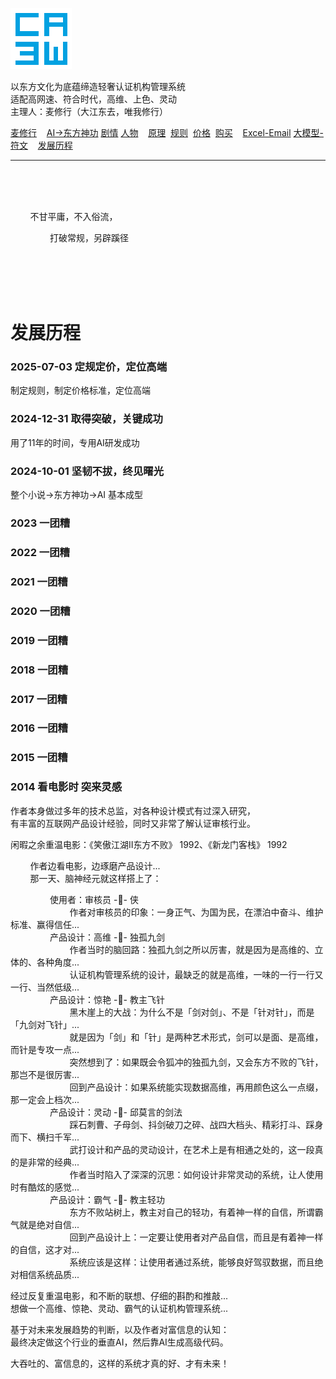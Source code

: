 ![](./root/static/ca3w.png "ca3w 认证机构管理系统")

以东方文化为底蕴缔造轻奢认证机构管理系统 <br/>
适配高网速、符合时代，高维、上色、灵动 <br/>
主理人：麦修行（大江东去，唯我修行）

[麦修行][]&nbsp;&nbsp;&nbsp;&nbsp;[AI->东方神功][东方神功]&nbsp;[剧情][]&nbsp;[人物][]&nbsp;&nbsp;&nbsp;&nbsp;[原理][]&nbsp;&nbsp;[规则][]&nbsp;&nbsp;[价格][]&nbsp;&nbsp;[购买][]&nbsp;&nbsp;&nbsp;&nbsp;[Excel-Email][]&nbsp;[大模型-符文][]&nbsp;&nbsp;&nbsp;&nbsp;[发展历程][]

[麦修行]: https://github.com/ca3w/BEST
[东方神功]: https://github.com/ca3w/ai-dongfangshengong
[剧情]: https://github.com/ca3w/dongfangernvqing/blob/main/root/BEST.md
[人物]: https://github.com/ca3w/dongfangernvqing/blob/main/root/renwu.md
[原理]: https://github.com/ca3w/key
[规则]: https://github.com/ca3w/rule
[价格]: https://github.com/ca3w/pricing
[购买]: https://github.com/ca3w/howtobuy
[Excel-Email]: https://github.com/ca3w/excel-email
[大模型-符文]: https://github.com/ca3w/largemodel-rune
[发展历程]: https://github.com/ca3w/development

***

<br/><br/><br/>

&nbsp;&nbsp;&nbsp;&nbsp;&nbsp;&nbsp;&nbsp;&nbsp;不甘平庸，不入俗流，

&nbsp;&nbsp;&nbsp;&nbsp;&nbsp;&nbsp;&nbsp;&nbsp;&nbsp;&nbsp;&nbsp;&nbsp;&nbsp;&nbsp;&nbsp;&nbsp;打破常规，另辟蹊径

<br/><br/><br/><br/>

# 发展历程

### 2025-07-03 定规定价，定位高端

制定规则，制定价格标准，定位高端

### 2024-12-31 取得突破，关键成功

用了11年的时间，专用AI研发成功

### 2024-10-01 坚韧不拔，终见曙光

整个小说->东方神功->AI 基本成型

### 2023 一团糟

### 2022 一团糟

### 2021 一团糟

### 2020 一团糟

### 2019 一团糟

### 2018 一团糟

### 2017 一团糟

### 2016 一团糟

### 2015 一团糟

### 2014 看电影时 突来灵感

作者本身做过多年的技术总监，对各种设计模式有过深入研究， <br/>
有丰富的互联网产品设计经验，同时又非常了解认证审核行业。

闲暇之余重温电影：《笑傲江湖II东方不败》 1992、《新龙门客栈》 1992

&nbsp;&nbsp;&nbsp;&nbsp;&nbsp;&nbsp;&nbsp;&nbsp;作者边看电影，边琢磨产品设计... <br/>
&nbsp;&nbsp;&nbsp;&nbsp;&nbsp;&nbsp;&nbsp;&nbsp;那一天、脑神经元就这样搭上了： <br/>

&nbsp;&nbsp;&nbsp;&nbsp;&nbsp;&nbsp;&nbsp;&nbsp;&nbsp;&nbsp;&nbsp;&nbsp;&nbsp;&nbsp;&nbsp;&nbsp;使用者：审核员 -🧷- 侠 <br/>
&nbsp;&nbsp;&nbsp;&nbsp;&nbsp;&nbsp;&nbsp;&nbsp;&nbsp;&nbsp;&nbsp;&nbsp;&nbsp;&nbsp;&nbsp;&nbsp;&nbsp;&nbsp;&nbsp;&nbsp;&nbsp;&nbsp;&nbsp;&nbsp;作者对审核员的印象：一身正气、为国为民，在漂泊中奋斗、维护标准、赢得信任... <br/>
&nbsp;&nbsp;&nbsp;&nbsp;&nbsp;&nbsp;&nbsp;&nbsp;&nbsp;&nbsp;&nbsp;&nbsp;&nbsp;&nbsp;&nbsp;&nbsp;产品设计：高维 -🧷- 独孤九剑 <br/>
&nbsp;&nbsp;&nbsp;&nbsp;&nbsp;&nbsp;&nbsp;&nbsp;&nbsp;&nbsp;&nbsp;&nbsp;&nbsp;&nbsp;&nbsp;&nbsp;&nbsp;&nbsp;&nbsp;&nbsp;&nbsp;&nbsp;&nbsp;&nbsp;作者当时的脑回路：独孤九剑之所以厉害，就是因为是高维的、立体的、各种角度... <br/>
&nbsp;&nbsp;&nbsp;&nbsp;&nbsp;&nbsp;&nbsp;&nbsp;&nbsp;&nbsp;&nbsp;&nbsp;&nbsp;&nbsp;&nbsp;&nbsp;&nbsp;&nbsp;&nbsp;&nbsp;&nbsp;&nbsp;&nbsp;&nbsp;认证机构管理系统的设计，最缺乏的就是高维，一味的一行一行又一行、当然低级... <br/>
&nbsp;&nbsp;&nbsp;&nbsp;&nbsp;&nbsp;&nbsp;&nbsp;&nbsp;&nbsp;&nbsp;&nbsp;&nbsp;&nbsp;&nbsp;&nbsp;产品设计：惊艳 -🧷- 教主飞针 <br/>
&nbsp;&nbsp;&nbsp;&nbsp;&nbsp;&nbsp;&nbsp;&nbsp;&nbsp;&nbsp;&nbsp;&nbsp;&nbsp;&nbsp;&nbsp;&nbsp;&nbsp;&nbsp;&nbsp;&nbsp;&nbsp;&nbsp;&nbsp;&nbsp;黑木崖上的大战：为什么不是「剑对剑」、不是「针对针」，而是「九剑对飞针」... <br/>
&nbsp;&nbsp;&nbsp;&nbsp;&nbsp;&nbsp;&nbsp;&nbsp;&nbsp;&nbsp;&nbsp;&nbsp;&nbsp;&nbsp;&nbsp;&nbsp;&nbsp;&nbsp;&nbsp;&nbsp;&nbsp;&nbsp;&nbsp;&nbsp;就是因为「剑」和「针」是两种艺术形式，剑可以是面、是高维，而针是专攻一点... <br/>
&nbsp;&nbsp;&nbsp;&nbsp;&nbsp;&nbsp;&nbsp;&nbsp;&nbsp;&nbsp;&nbsp;&nbsp;&nbsp;&nbsp;&nbsp;&nbsp;&nbsp;&nbsp;&nbsp;&nbsp;&nbsp;&nbsp;&nbsp;&nbsp;突然想到了：如果既会令狐冲的独孤九剑，又会东方不败的飞针，那岂不是很厉害... <br/>
&nbsp;&nbsp;&nbsp;&nbsp;&nbsp;&nbsp;&nbsp;&nbsp;&nbsp;&nbsp;&nbsp;&nbsp;&nbsp;&nbsp;&nbsp;&nbsp;&nbsp;&nbsp;&nbsp;&nbsp;&nbsp;&nbsp;&nbsp;&nbsp;回到产品设计：如果系统能实现数据高维，再用颜色这么一点缀，那一定会上档次... <br/>
&nbsp;&nbsp;&nbsp;&nbsp;&nbsp;&nbsp;&nbsp;&nbsp;&nbsp;&nbsp;&nbsp;&nbsp;&nbsp;&nbsp;&nbsp;&nbsp;产品设计：灵动 -🧷- 邱莫言的剑法 <br/>
&nbsp;&nbsp;&nbsp;&nbsp;&nbsp;&nbsp;&nbsp;&nbsp;&nbsp;&nbsp;&nbsp;&nbsp;&nbsp;&nbsp;&nbsp;&nbsp;&nbsp;&nbsp;&nbsp;&nbsp;&nbsp;&nbsp;&nbsp;&nbsp;踩石刺曹、子母剑、抖剑破刀之碎、战四大档头、精彩打斗、踩身而下、横扫千军... <br/>
&nbsp;&nbsp;&nbsp;&nbsp;&nbsp;&nbsp;&nbsp;&nbsp;&nbsp;&nbsp;&nbsp;&nbsp;&nbsp;&nbsp;&nbsp;&nbsp;&nbsp;&nbsp;&nbsp;&nbsp;&nbsp;&nbsp;&nbsp;&nbsp;武打设计和产品的灵动设计，在艺术上是有相通之处的，这一段真的是非常的经典... <br/>
&nbsp;&nbsp;&nbsp;&nbsp;&nbsp;&nbsp;&nbsp;&nbsp;&nbsp;&nbsp;&nbsp;&nbsp;&nbsp;&nbsp;&nbsp;&nbsp;&nbsp;&nbsp;&nbsp;&nbsp;&nbsp;&nbsp;&nbsp;&nbsp;作者当时陷入了深深的沉思：如何设计非常灵动的系统，让人使用时有酷炫的感觉... <br/>
&nbsp;&nbsp;&nbsp;&nbsp;&nbsp;&nbsp;&nbsp;&nbsp;&nbsp;&nbsp;&nbsp;&nbsp;&nbsp;&nbsp;&nbsp;&nbsp;产品设计：霸气 -🧷- 教主轻功 <br/>
&nbsp;&nbsp;&nbsp;&nbsp;&nbsp;&nbsp;&nbsp;&nbsp;&nbsp;&nbsp;&nbsp;&nbsp;&nbsp;&nbsp;&nbsp;&nbsp;&nbsp;&nbsp;&nbsp;&nbsp;&nbsp;&nbsp;&nbsp;&nbsp;东方不败站树上，教主对自己的轻功，有着神一样的自信，所谓霸气就是绝对自信... <br/>
&nbsp;&nbsp;&nbsp;&nbsp;&nbsp;&nbsp;&nbsp;&nbsp;&nbsp;&nbsp;&nbsp;&nbsp;&nbsp;&nbsp;&nbsp;&nbsp;&nbsp;&nbsp;&nbsp;&nbsp;&nbsp;&nbsp;&nbsp;&nbsp;回到产品设计上：一定要让使用者对产品自信，而且是有着神一样的自信，这才对... <br/>
&nbsp;&nbsp;&nbsp;&nbsp;&nbsp;&nbsp;&nbsp;&nbsp;&nbsp;&nbsp;&nbsp;&nbsp;&nbsp;&nbsp;&nbsp;&nbsp;&nbsp;&nbsp;&nbsp;&nbsp;&nbsp;&nbsp;&nbsp;&nbsp;系统应该是这样：让使用者通过系统，能够良好驾驭数据，而且绝对相信系统品质... <br/>

经过反复重温电影，和不断的联想、仔细的斟酌和推敲... <br/>
想做一个高维、惊艳、灵动、霸气的认证机构管理系统...

基于对未来发展趋势的判断，以及作者对富信息的认知： <br/>
最终决定做这个行业的垂直AI，然后靠AI生成高级代码。

大吞吐的、富信息的，这样的系统才真的好、才有未来！
